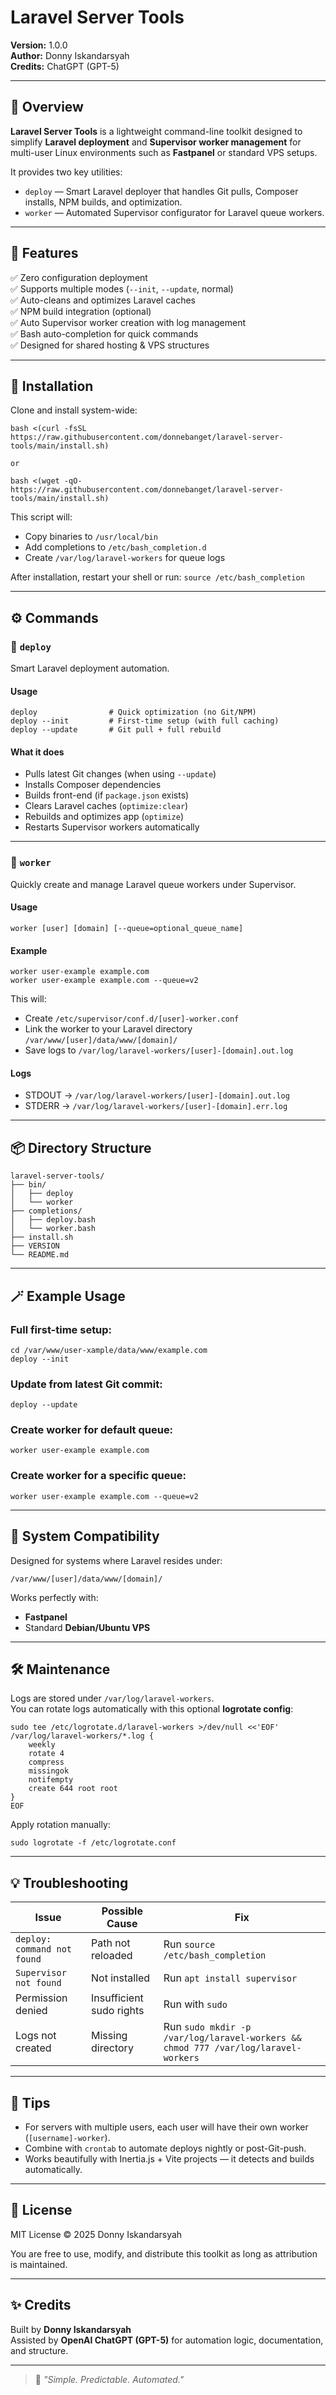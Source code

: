 # Laravel Server Tools

**Version:** 1.0.0  
**Author:** Donny Iskandarsyah  
**Credits:** ChatGPT (GPT-5)

---

## 🧩 Overview

**Laravel Server Tools** is a lightweight command-line toolkit designed to simplify **Laravel deployment** and **Supervisor worker management** for multi-user Linux environments such as **Fastpanel** or standard VPS setups.

It provides two key utilities:

- `deploy` — Smart Laravel deployer that handles Git pulls, Composer installs, NPM builds, and optimization.  
- `worker` — Automated Supervisor configurator for Laravel queue workers.

---

## 🚀 Features

✅ Zero configuration deployment  
✅ Supports multiple modes (`--init`, `--update`, normal)  
✅ Auto-cleans and optimizes Laravel caches  
✅ NPM build integration (optional)  
✅ Auto Supervisor worker creation with log management  
✅ Bash auto-completion for quick commands  
✅ Designed for shared hosting & VPS structures  

---

## 🧰 Installation

Clone and install system-wide:
	
    bash <(curl -fsSL https://raw.githubusercontent.com/donnebanget/laravel-server-tools/main/install.sh)
	
    or
	
    bash <(wget -qO- https://raw.githubusercontent.com/donnebanget/laravel-server-tools/main/install.sh)
	
	
This script will:
- Copy binaries to `/usr/local/bin`
- Add completions to `/etc/bash_completion.d`
- Create `/var/log/laravel-workers` for queue logs

After installation, restart your shell or run:
	```
    source /etc/bash_completion
	```

---

## ⚙️ Commands

### 🔹 `deploy`

Smart Laravel deployment automation.

#### Usage

    deploy                # Quick optimization (no Git/NPM)
    deploy --init         # First-time setup (with full caching)
    deploy --update       # Git pull + full rebuild

#### What it does

- Pulls latest Git changes (when using `--update`)
- Installs Composer dependencies
- Builds front-end (if `package.json` exists)
- Clears Laravel caches (`optimize:clear`)
- Rebuilds and optimizes app (`optimize`)
- Restarts Supervisor workers automatically

---

### 🔹 `worker`

Quickly create and manage Laravel queue workers under Supervisor.

#### Usage

    worker [user] [domain] [--queue=optional_queue_name]

#### Example

    worker user-example example.com
    worker user-example example.com --queue=v2

This will:
- Create `/etc/supervisor/conf.d/[user]-worker.conf`
- Link the worker to your Laravel directory `/var/www/[user]/data/www/[domain]/`
- Save logs to `/var/log/laravel-workers/[user]-[domain].out.log`

#### Logs

- STDOUT → `/var/log/laravel-workers/[user]-[domain].out.log`  
- STDERR → `/var/log/laravel-workers/[user]-[domain].err.log`

---

## 📦 Directory Structure

    laravel-server-tools/
    ├── bin/
    │   ├── deploy
    │   └── worker
    ├── completions/
    │   ├── deploy.bash
    │   └── worker.bash
    ├── install.sh
    ├── VERSION
    └── README.md

---

## 🪄 Example Usage

### Full first-time setup:

    cd /var/www/user-xample/data/www/example.com
    deploy --init

### Update from latest Git commit:

    deploy --update

### Create worker for default queue:

    worker user-example example.com

### Create worker for a specific queue:

    worker user-example example.com --queue=v2

---

## 🧾 System Compatibility

Designed for systems where Laravel resides under:

    /var/www/[user]/data/www/[domain]/

Works perfectly with:
- **Fastpanel**
- Standard **Debian/Ubuntu VPS**

---

## 🛠 Maintenance

Logs are stored under `/var/log/laravel-workers`.  
You can rotate logs automatically with this optional **logrotate config**:

    sudo tee /etc/logrotate.d/laravel-workers >/dev/null <<'EOF'
    /var/log/laravel-workers/*.log {
        weekly
        rotate 4
        compress
        missingok
        notifempty
        create 644 root root
    }
    EOF

Apply rotation manually:

    sudo logrotate -f /etc/logrotate.conf

---

## 💡 Troubleshooting

| Issue | Possible Cause | Fix |
|-------|----------------|-----|
| `deploy: command not found` | Path not reloaded | Run `source /etc/bash_completion` |
| `Supervisor not found` | Not installed | Run `apt install supervisor` |
| Permission denied | Insufficient sudo rights | Run with `sudo` |
| Logs not created | Missing directory | Run `sudo mkdir -p /var/log/laravel-workers && chmod 777 /var/log/laravel-workers` |

---

## 🧠 Tips

- For servers with multiple users, each user will have their own worker (`[username]-worker`).
- Combine with `crontab` to automate deploys nightly or post-Git-push.
- Works beautifully with Inertia.js + Vite projects — it detects and builds automatically.

---

## 🧾 License

MIT License © 2025 Donny Iskandarsyah

You are free to use, modify, and distribute this toolkit as long as attribution is maintained.

---

## ✨ Credits

Built by **Donny Iskandarsyah**  
Assisted by **OpenAI ChatGPT (GPT-5)** for automation logic, documentation, and structure.

---

> 💬 *"Simple. Predictable. Automated."*
